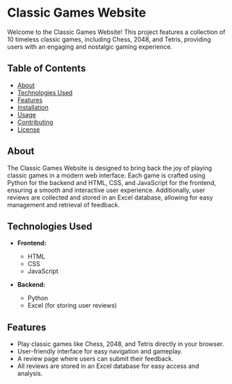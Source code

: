 # Classic Games Website

Welcome to the Classic Games Website! This project features a collection of 10 timeless classic games, including Chess, 2048, and Tetris, providing users with an engaging and nostalgic gaming experience. 

## Table of Contents

- [About](#about)
- [Technologies Used](#technologies-used)
- [Features](#features)
- [Installation](#installation)
- [Usage](#usage)
- [Contributing](#contributing)
- [License](#license)

## About

The Classic Games Website is designed to bring back the joy of playing classic games in a modern web interface. Each game is crafted using Python for the backend and HTML, CSS, and JavaScript for the frontend, ensuring a smooth and interactive user experience. Additionally, user reviews are collected and stored in an Excel database, allowing for easy management and retrieval of feedback.

## Technologies Used

- **Frontend:**
  - HTML
  - CSS
  - JavaScript

- **Backend:**
  - Python
  - Excel (for storing user reviews)

## Features

- Play classic games like Chess, 2048, and Tetris directly in your browser.
- User-friendly interface for easy navigation and gameplay.
- A review page where users can submit their feedback.
- All reviews are stored in an Excel database for easy access and analysis.


